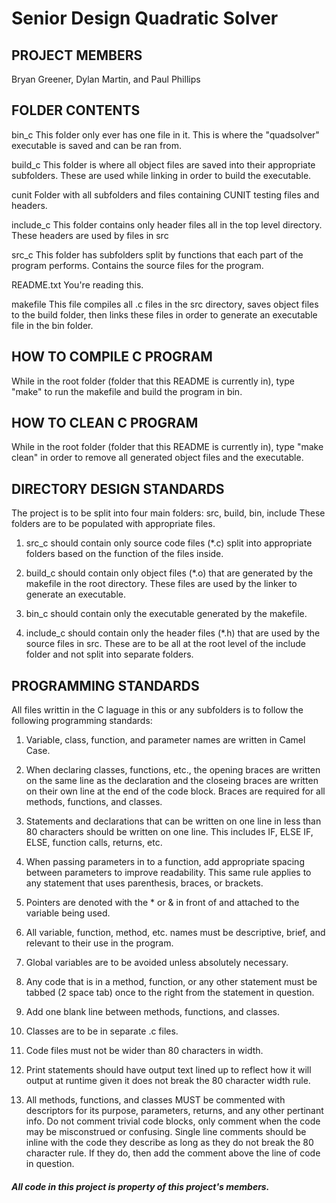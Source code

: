 # Senior Design Quadratic Solver
## PROJECT MEMBERS
Bryan Greener, Dylan Martin, and Paul Phillips

## FOLDER CONTENTS
bin_c
  This folder only ever has one file in it. This is where the "quadsolver"
  executable is saved and can be ran from.

build_c
  This folder is where all object files are saved into their appropriate
  subfolders. These are used while linking in order to build the executable.

cunit
  Folder with all subfolders and files containing CUNIT testing files
  and headers.

include_c
  This folder contains only header files all in the top level directory.
  These headers are used by files in src

src_c
  This folder has subfolders split by functions that each part of the program
  performs. Contains the source files for the program.

README.txt
  You're reading this.

makefile
  This file compiles all .c files in the src directory, saves object files to
  the build folder, then links these files in order to generate an executable
  file in the bin folder.

## HOW TO COMPILE C PROGRAM
While in the root folder (folder that this README is currently in), type
"make" to run the makefile and build the program in bin.

## HOW TO CLEAN C PROGRAM
While in the root folder (folder that this README is currently in), type
"make clean" in order to remove all generated object files and the executable.

## DIRECTORY DESIGN STANDARDS
The project is to be split into four main folders: src, build, bin, include
These folders are to be populated with appropriate files. 

  1)  src_c should contain only source code files (*.c) split into appropriate 
      folders based on the function of the files inside.
 
  2)  build_c should contain only object files (*.o) that are generated by the
      makefile in the root directory. These files are used by the linker
      to generate an executable.

  3)  bin_c should contain only the executable generated by the makefile.

  4)  include_c should contain only the header files (*.h) that are used
      by the source files in src. These are to be all at the root level of
      the include folder and not split into separate folders.

## PROGRAMMING STANDARDS
All files writtin in the C laguage in this or any subfolders is to follow
the following programming standards:

  1)  Variable, class, function, and parameter names are written in Camel Case.
  
  2)  When declaring classes, functions, etc., the opening braces are 
      written on the same line as the declaration and the closeing braces
      are written on their own line at the end of the code block. Braces
      are required for all methods, functions, and classes.
  
  3)  Statements and declarations that can be written on one line in less than 
      80 characters should be written on one line. This includes IF, ELSE IF,
      ELSE, function calls, returns, etc.
  
  4)  When passing parameters in to a function, add appropriate spacing
      between parameters to improve readability. This same rule applies to
      any statement that uses parenthesis, braces, or brackets.
  
  5)  Pointers are denoted with the * or & in front of and attached to the
      variable being used.
  
  6)  All variable, function, method, etc. names must be descriptive,
      brief, and relevant to their use in the program.
  
  7)  Global variables are to be avoided unless absolutely necessary.
  
  8)  Any code that is in a method, function, or any other statement must be
      tabbed (2 space tab) once to the right from the statement in question.
  
  9)  Add one blank line between methods, functions, and classes.
  
  10) Classes are to be in separate .c files.

  11) Code files must not be wider than 80 characters in width.

  12) Print statements should have output text lined up to reflect how
      it will output at runtime given it does not break the 80 character
      width rule.

  13) All methods, functions, and classes MUST be commented with descriptors
      for its purpose, parameters, returns, and any other pertinant info.
      Do not comment trivial code blocks, only comment when the code may be
      misconstrued or confusing.
      Single line comments should be inline with the code they describe as long
      as they do not break the 80 character rule. If they do, then add the
      comment above the line of code in question.



##### All code in this project is property of this project's members.
